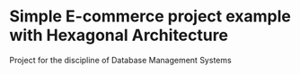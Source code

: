 # Simple E-commerce project example with Hexagonal Architecture

Project for the discipline of Database Management Systems
